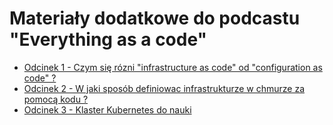 # Materiały dodatkowe do podcastu "Everything as a code"

- [Odcinek 1 - Czym się rózni "infrastructure as code" od "configuration as code" ?](episode-001/README.md)
- [Odcinek 2 - W jaki sposób definiowac infrastrukturze w chmurze za pomocą kodu ?](episode-002/README.md)
- [Odcinek 3 - Klaster Kubernetes do nauki](episode-003/README.md)